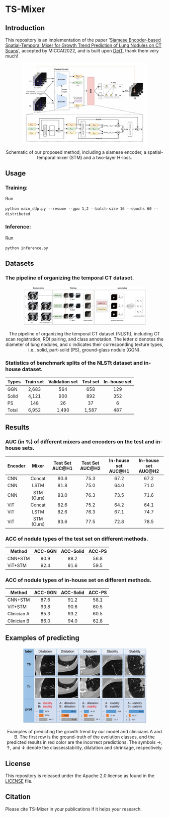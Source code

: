 # TS-Mixer

## Introduction
This repository is an implementation of the paper '[Siamese Encoder-based Spatial-Temporal Mixer for Growth Trend Prediction of Lung Nodules on CT Scans](http://xxxxx.pdf)', accepted by MICCAI2022, and is built upon [DeiT](https://github.com/facebookresearch/deit), thank them very much!

<div align="center">
  <img width="400", src="./rscs/net.JPG">
</div>
<p align="center">
  Schematic of our proposed method, including a siamese encoder,  a spatial-temporal mixer (STM) and a two-layer H-loss.
</p>



## Usage

### Training:
Run

`python main_ddp.py --resume --gpu 1,2 --batch-size 16 --epochs 60 --distributed`

### Inference:
Run 

`python inference.py`

## Datasets
### The pipeline of organizing the temporal CT dataset.
<div align="center">
  <img width="400", src="./rscs/pipeline of data.JPG">
</div>
<p align="center">
  The pipeline of organizing the temporal CT dataset (NLSTt), including CT scan registration, ROI pairing, and class annotation. The letter d denotes the diameter of lung nodules, and c indicates their corresponding texture types, i.e., solid, part-solid (PS), ground-glass nodule (GGN).
</p>

### Statistics of benchmark splits of the NLSTt dataset and in-house dataset.
| Types | Train set | Validation set | Test set | In-house set |
| ----- |  :----:   | :----:         |:----:    |:----:        |
| GGN   | 2,683     |    564         |658       |129           |
| Solid | 4,121     |    900         |892       |352           |
| PS    | 148       |    26          |37        |6             |
| Total | 6,952     |    1,490       |1,587     |487           |


## Results
### AUC (in %) of different mixers and encoders on the test and in-house sets.
| Encoder | Mixer | Test Set AUC@H1 | Test Set AUC@H2 | In-house set AUC@H1 | In-house set AUC@H2 |
| ----- | :----:  | :----: |:----: |:----: |:----: |
CNN |Concat     |80.8 |75.3 | 67.2 | 67.2 |
CNN |LSTM       |81.8 |75.0 | 64.0 | 71.0 |
CNN |STM (Ours) |83.0 |76.3 | 73.5 | 71.6 |
ViT |Concat     |82.6 |75.2 | 64.2 | 64.1 |
ViT |LSTM       |82.6 |76.3 | 67.1 | 74.7 |
ViT |STM (Ours) |83.6 |77.5 | 72.8 | 78.5 |

### ACC of nodule types of the test set on different methods.
| Method | ACC-GGN | ACC-Solid |ACC-PS |
| -----  | :----:  | :----:    |:----: |
| CNN+STM| 90.9    | 88.2      |56.8   |
| ViT+STM| 92.4    | 91.6      |59.5   |

### ACC of nodule types of in-house set on different methods.
| Method | ACC-GGN | ACC-Solid |ACC-PS |
| -----  | :----:  | :----:    |:----: |
| CNN+STM| 87.6    | 91.2      |58.1   |
| ViT+STM| 93.8    | 90.6      |60.5   |
| Clinician A| 85.3    | 93.2      |60.5   |
| Clinician B| 86.0    | 94.0      |62.8   |

## Examples of predicting
<div align="center">
  <img width="400", src="./rscs/predicting examples.JPG">
</div>
<p align="center">
  Examples of predicting the growth trend by our model and clinicians A and B. The first row is the ground-truth of the evolution classes, and the predicted results in red color are the incorrect predictions. The symbols →, ↑, and ↓ denote the classesstability, dilatation and shrinkage, respectively.
</p>

## License
This repository is released under the Apache 2.0 license as found in the [LICENSE](LICENSE) file.

## Citation

Please cite TS-Mixer in your publications if it helps your research. 

```

```
